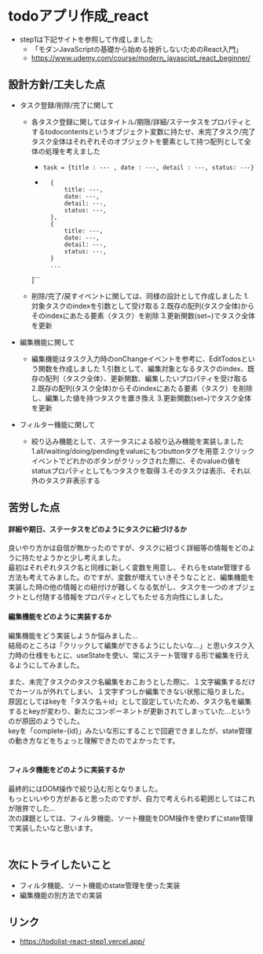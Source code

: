 # todoアプリ作成_react
* step1は下記サイトを参照して作成しました
    * 「モダンJavaScriptの基礎から始める挫折しないためのReact入門」
    * https://www.udemy.com/course/modern_javascipt_react_beginner/
    

## 設計方針/工夫した点
* タスク登録/削除/完了に関して
    * 各タスク登録に関してはタイトル/期限/詳細/ステータスをプロパティとするtodocontentsというオブジェクト変数に持たせ、未完了タスク/完了タスク全体はそれぞれそのオブジェクトを要素として持つ配列として全体の処理を考えました
        * ```task = {title : --- , date : ---, detail : ---, status: ---}```
        * ```incomplete/complete_tasks = [
            {
                title: ---,
                date: ---,
                detail: ---,
                status: ---,
            },
            {
                title: ---,
                date: ---,
                detail: ---,
                status: ---,
            }
            ...
        ]```

    * 削除/完了/戻すイベントに関しては、同様の設計として作成しました
        1.対象タスクのindexを引数として受け取る
        2.既存の配列(タスク全体)からそのindexにあたる要素（タスク）を削除
        3.更新関数(set~)でタスク全体を更新

* 編集機能に関して
    * 編集機能はタスク入力時のonChangeイベントを参考に、EditTodosという関数を作成しました
        1.引数として、編集対象となるタスクのindex、既存の配列（タスク全体）、更新関数、編集したいプロパティを受け取る
        2.既存の配列(タスク全体)からそのindexにあたる要素（タスク）を削除し、編集した値を持つタスクを置き換え
        3.更新関数(set~)でタスク全体を更新

* フィルター機能に関して
    * 絞り込み機能として、ステータスによる絞り込み機能を実装しました
        1.all/waiting/doing/pendingをvalueにもつbuttonタグを用意
        2.クリックイベントでどれかのボタンがクリックされた際に、そのvalueの値をstatusプロパティとしてもつタスクを取得
        3.そのタスクは表示、それ以外のタスク非表示する


## 苦労した点
#### **詳細や期日、ステータスをどのようにタスクに紐づけるか**
良いやり方かは自信が無かったのですが、タスクに紐づく詳細等の情報をどのように持たせようかと少し考えました。<br>
最初はそれぞれタスク名と同様に新しく変数を用意し、それらをstate管理する方法も考えてみました。のですが、変数が増えていきそうなことと、編集機能を実装した時の他の情報との紐付けが難しくなる気がし、タスクを一つのオブジェクトとし付随する情報をプロパティとしてもたせる方向性にしました。
　
　
#### **編集機能をどのように実装するか**
編集機能をどう実装しようか悩みました...<br>
結局のところは「クリックして編集ができるようにしたいな...」と思いタスク入力時の仕様をもとに、useStateを使い、常にステート管理する形で編集を行えるようにしてみました。

また、未完了タスクのタスク名編集をおこおうとした際に、１文字編集するだけでカーソルが外れてしまい、１文字ずつしか編集できない状態に陥りました。
原因としてはkeyを「タスク名＋id」として設定していたため、タスク名を編集するとkeyが変わり、新たにコンポーネントが更新されてしまっていた...というのが原因のようでした。<br>
keyを「complete-{id}」みたいな形にすることで回避できましたが、state管理の動き方などをちょっと理解できたのでよかったです。<br>
　

#### **フィルタ機能をどのように実装するか**
最終的にはDOM操作で絞り込む形となりました。<br>
もっといいやり方があると思ったのですが、自力で考えられる範囲としてはこれが限界でした...<br>
次の課題としては、フィルタ機能、ソート機能をDOM操作を使わずにstate管理で実装したいなと思います。<br>
　
　
## 次にトライしたいこと
* フィルタ機能、ソート機能のstate管理を使った実装
* 編集機能の別方法での実装

## リンク
* https://todolist-react-step1.vercel.app/
